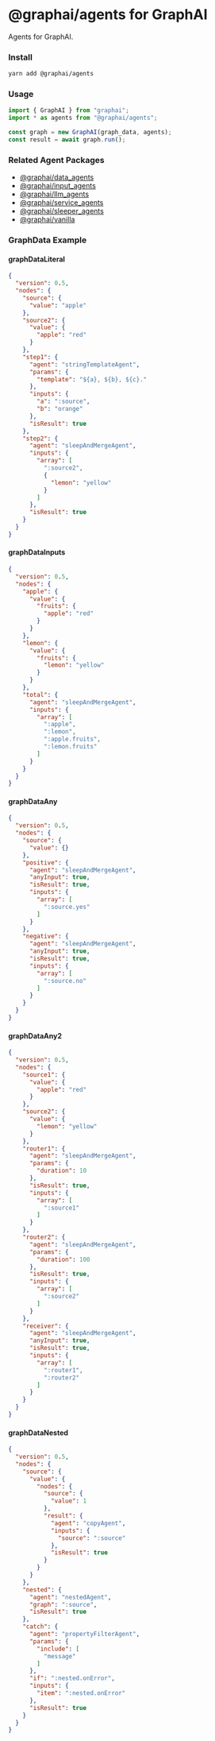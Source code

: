 
# @graphai/agents for GraphAI

Agents for GraphAI.

### Install

```sh
yarn add @graphai/agents
```


### Usage

```typescript
import { GraphAI } from "graphai";
import * as agents from "@graphai/agents";

const graph = new GraphAI(graph_data, agents);
const result = await graph.run();
```

### Related Agent Packages
 - [@graphai/data_agents](https://www.npmjs.com/package/@graphai/data_agents)
 - [@graphai/input_agents](https://www.npmjs.com/package/@graphai/input_agents)
 - [@graphai/llm_agents](https://www.npmjs.com/package/@graphai/llm_agents)
 - [@graphai/service_agents](https://www.npmjs.com/package/@graphai/service_agents)
 - [@graphai/sleeper_agents](https://www.npmjs.com/package/@graphai/sleeper_agents)
 - [@graphai/vanilla](https://www.npmjs.com/package/@graphai/vanilla)

### GraphData Example

#### graphDataLiteral
```json
{
  "version": 0.5,
  "nodes": {
    "source": {
      "value": "apple"
    },
    "source2": {
      "value": {
        "apple": "red"
      }
    },
    "step1": {
      "agent": "stringTemplateAgent",
      "params": {
        "template": "${a}, ${b}, ${c}."
      },
      "inputs": {
        "a": ":source",
        "b": "orange"
      },
      "isResult": true
    },
    "step2": {
      "agent": "sleepAndMergeAgent",
      "inputs": {
        "array": [
          ":source2",
          {
            "lemon": "yellow"
          }
        ]
      },
      "isResult": true
    }
  }
}
```

#### graphDataInputs
```json
{
  "version": 0.5,
  "nodes": {
    "apple": {
      "value": {
        "fruits": {
          "apple": "red"
        }
      }
    },
    "lemon": {
      "value": {
        "fruits": {
          "lemon": "yellow"
        }
      }
    },
    "total": {
      "agent": "sleepAndMergeAgent",
      "inputs": {
        "array": [
          ":apple",
          ":lemon",
          ":apple.fruits",
          ":lemon.fruits"
        ]
      }
    }
  }
}
```

#### graphDataAny
```json
{
  "version": 0.5,
  "nodes": {
    "source": {
      "value": {}
    },
    "positive": {
      "agent": "sleepAndMergeAgent",
      "anyInput": true,
      "isResult": true,
      "inputs": {
        "array": [
          ":source.yes"
        ]
      }
    },
    "negative": {
      "agent": "sleepAndMergeAgent",
      "anyInput": true,
      "isResult": true,
      "inputs": {
        "array": [
          ":source.no"
        ]
      }
    }
  }
}
```

#### graphDataAny2
```json
{
  "version": 0.5,
  "nodes": {
    "source1": {
      "value": {
        "apple": "red"
      }
    },
    "source2": {
      "value": {
        "lemon": "yellow"
      }
    },
    "router1": {
      "agent": "sleepAndMergeAgent",
      "params": {
        "duration": 10
      },
      "isResult": true,
      "inputs": {
        "array": [
          ":source1"
        ]
      }
    },
    "router2": {
      "agent": "sleepAndMergeAgent",
      "params": {
        "duration": 100
      },
      "isResult": true,
      "inputs": {
        "array": [
          ":source2"
        ]
      }
    },
    "receiver": {
      "agent": "sleepAndMergeAgent",
      "anyInput": true,
      "isResult": true,
      "inputs": {
        "array": [
          ":router1",
          ":router2"
        ]
      }
    }
  }
}
```

#### graphDataNested
```json
{
  "version": 0.5,
  "nodes": {
    "source": {
      "value": {
        "nodes": {
          "source": {
            "value": 1
          },
          "result": {
            "agent": "copyAgent",
            "inputs": {
              "source": ":source"
            },
            "isResult": true
          }
        }
      }
    },
    "nested": {
      "agent": "nestedAgent",
      "graph": ":source",
      "isResult": true
    },
    "catch": {
      "agent": "propertyFilterAgent",
      "params": {
        "include": [
          "message"
        ]
      },
      "if": ":nested.onError",
      "inputs": {
        "item": ":nested.onError"
      },
      "isResult": true
    }
  }
}
```




